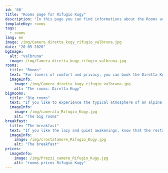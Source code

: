 ```yaml
---
id: '08'
title: "Rooms page for Rifugio Kugy"
description: "In this page you can find informations about the Rooms avaliable at Rifugio Kugy in Valbruna (UD) - Italy"
templateKey: rooms
tags:
  - rooms
lang: en
image: /img/Camera_diretta_kugy_rifugio_valbruna.jpg
date: "20-05-2020"
bgImage:
  alt: "Valbruna"
  image: /img/Camera_diretta_kugy_rifugio_valbruna.jpg
rooms:
  title: "Rooms"
  text: "For lovers of comfort and privacy, you can book the Diretta Kugy room on the first floor, a romantic fifteen square meter double room and the Scabiosa Trenta on the top floor with a view of the Jof Fuart. The light-colored tiled floor combined with pine wood furnishings make the environment bright and welcoming. Each has a private bathroom with shower and toilet."
  imageInfo:
    image: /img/Camera_diretta_kugy_rifugio_valbruna.jpg
    alt: "The rooms: Diretta Kugy"
bigRooms:
  title: "Big rooms"
  text: "If you like to experience the typical atmosphere of an alpine refuge, without giving up comfortable services, you can choose to sleep in one of the spacious six or fourteen-seater dormitories. Each is equipped with bunk beds, wooden furniture, bright windows and private bathrooms with shower, toilet and sink. The North East Gorge room is a valid choice for families or groups of hikers who want to stop for a multi-day tour. It is decorated with light tiles and pine wood furniture including: three bunk beds, lockers and booster seats. The private toilets are equipped with a shower, double sink and toilet. The Cengia degli Dei room has 14 beds and pine wood furnishings. Also equipped with private toilets and complete with shower, sink and toilet, it offers an additional adjacent bathroom with three sinks, two showers and two toilets."
  imageInfo:
    image: /img/camerata_Rifugio_Kugy.jpg
    alt: "The big rooms"
breakfast:
  title: "The breakfast"
  text: "If you like the lazy and quiet awakenings, know that the restaurant will remain open until late morning and expect to find coffee, cappuccinos, teas, juices and a variety of desserts including sweet braid, fluffy and simple four-quarter cakes with ancient grains, and who knows, sometimes even good homemade bread."
  imageInfo:
    image: /img/crostatamore_Rifugio_Kugy.jpg
    alt: "The breakfast"
prices:
  imageInfo: 
    image: /img/Prezzi_camere_Rifugio_Kugy.jpg
    alt: "rooms prices Rifugio Kugy"
---
```

